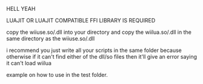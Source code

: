 HELL YEAH



LUAJIT OR LUAJIT COMPATIBLE FFI LIBRARY IS REQUIRED



copy the wiiuse.so/.dll into your directory and copy the wiilua.so/.dll in the same directory as the wiiuse.so/.dll  



i recommend you just write all your scripts in the same folder because otherwise if it can't find either of the dll/so files then it'll give an error saying it can't load wiilua



example on how to use in the test folder.
